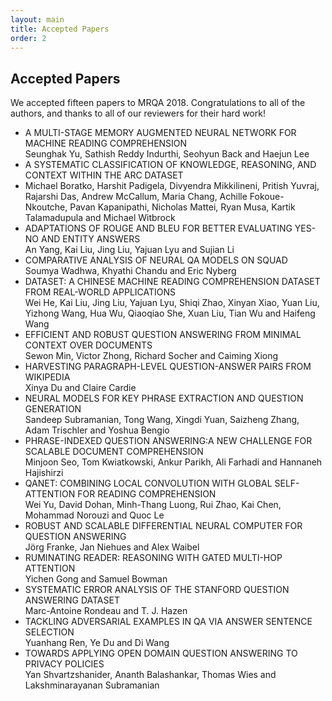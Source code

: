 ```yaml
---
layout: main
title: Accepted Papers
order: 2
---
```

## Accepted Papers
We accepted fifteen papers to MRQA 2018.
Congratulations to all of the authors, 
and thanks to all of our reviewers for their hard work!

* A MULTI-STAGE MEMORY AUGMENTED NEURAL NETWORK FOR MACHINE READING COMPREHENSION  
Seunghak Yu, Sathish Reddy Indurthi, Seohyun Back and Haejun Lee
* A SYSTEMATIC CLASSIFICATION OF KNOWLEDGE, REASONING, AND CONTEXT WITHIN THE ARC DATASET  
* Michael Boratko, Harshit Padigela, Divyendra Mikkilineni, Pritish Yuvraj, Rajarshi Das, Andrew McCallum, Maria Chang, Achille Fokoue-Nkoutche, Pavan Kapanipathi, Nicholas Mattei, Ryan Musa, Kartik Talamadupula and Michael Witbrock
* ADAPTATIONS OF ROUGE AND BLEU FOR BETTER EVALUATING YES-NO AND ENTITY ANSWERS  
An Yang, Kai Liu, Jing Liu, Yajuan Lyu and Sujian Li
* COMPARATIVE ANALYSIS OF NEURAL QA MODELS ON SQUAD  
Soumya Wadhwa, Khyathi Chandu and Eric Nyberg
* DATASET: A CHINESE MACHINE READING COMPREHENSION DATASET FROM REAL-WORLD APPLICATIONS  
Wei He, Kai Liu, Jing Liu, Yajuan Lyu, Shiqi Zhao, Xinyan Xiao, Yuan Liu, Yizhong Wang, Hua Wu, Qiaoqiao She, Xuan Liu, Tian Wu and Haifeng Wang
* EFFICIENT AND ROBUST QUESTION ANSWERING FROM MINIMAL CONTEXT OVER DOCUMENTS  
Sewon Min, Victor Zhong, Richard Socher and Caiming Xiong
* HARVESTING PARAGRAPH-LEVEL QUESTION-ANSWER PAIRS FROM WIKIPEDIA  
Xinya Du and Claire Cardie
* NEURAL MODELS FOR KEY PHRASE EXTRACTION AND QUESTION GENERATION  
Sandeep Subramanian, Tong Wang, Xingdi Yuan, Saizheng Zhang, Adam Trischler and Yoshua Bengio
* PHRASE-INDEXED QUESTION ANSWERING:A NEW CHALLENGE FOR SCALABLE DOCUMENT COMPREHENSION  
Minjoon Seo, Tom Kwiatkowski, Ankur Parikh, Ali Farhadi and Hannaneh Hajishirzi
* QANET: COMBINING LOCAL CONVOLUTION WITH GLOBAL SELF-ATTENTION FOR READING COMPREHENSION  
Wei Yu, David Dohan, Minh-Thang Luong, Rui Zhao, Kai Chen, Mohammad Norouzi and Quoc Le
* ROBUST AND SCALABLE DIFFERENTIAL NEURAL COMPUTER FOR QUESTION ANSWERING  
Jörg Franke, Jan Niehues and Alex Waibel
* RUMINATING READER: REASONING WITH GATED MULTI-HOP ATTENTION  
Yichen Gong and Samuel Bowman
* SYSTEMATIC ERROR ANALYSIS OF THE STANFORD QUESTION ANSWERING DATASET  
Marc-Antoine Rondeau and T. J. Hazen
* TACKLING ADVERSARIAL EXAMPLES IN QA VIA ANSWER SENTENCE SELECTION  
Yuanhang Ren, Ye Du and Di Wang
* TOWARDS APPLYING OPEN DOMAIN QUESTION ANSWERING TO PRIVACY POLICIES  
Yan Shvartzshanider, Ananth Balashankar, Thomas Wies and Lakshminarayanan Subramanian
